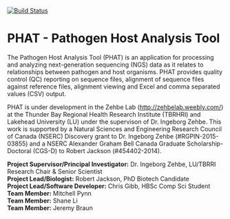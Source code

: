 [![Build Status](https://travis-ci.com/chgibb/PHAT.svg?token=zVjAYguBNwfubJJZepif&branch=master)](https://travis-ci.com/chgibb/PHAT)

# PHAT - Pathogen Host Analysis Tool  

The Pathogen Host Analysis Tool (PHAT) is an application for processing and analyzing next-generation sequencing (NGS) data as it relates to relationships between pathogen and host organisms. PHAT provides quality control (QC) reporting on sequence files, alignment of sequence files against reference files, alignment viewing and Excel and comma separated values (CSV) output.

PHAT is under development in the Zehbe Lab (http://zehbelab.weebly.com/) at the Thunder Bay Regional Health Research Institute (TBRHRI) and Lakehead University (LU) under the supervison of Dr. Ingeborg Zehbe. This work is supported by a Natural Sciences and Engineering Research Council of Canada (NSERC) Discovery grant to Dr. Ingeborg Zehbe (#RGPIN-2015-03855) and a NSERC Alexander Graham Bell Canada Graduate Scholarship-Doctoral (CGS-D) to Robert Jackson (#454402-2014).

**Project Supervisor/Principal Investigator:** Dr. Ingeborg Zehbe, LU/TBRRI Research Chair & Senior Scientist  
**Project Lead/Biologist:** Robert Jackson, PhD Biotech Candidate  
**Project Lead/Software Developer:** Chris Gibb, HBSc Comp Sci Student  
**Team Member:** Mitchell Pynn  
**Team Member:** Shane Li  
**Team Member:** Jeremy Braun  
